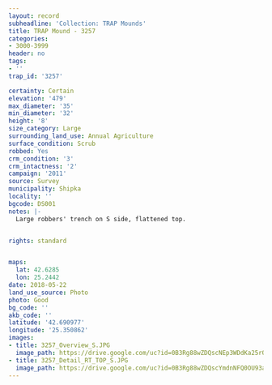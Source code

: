 ```yaml
---
layout: record
subheadline: 'Collection: TRAP Mounds'
title: TRAP Mound - 3257
categories:
- 3000-3999
header: no
tags:
- ''
trap_id: '3257'

certainty: Certain
elevation: '479'
max_diameter: '35'
min_diameter: '32'
height: '8'
size_category: Large
surrounding_land_use: Annual Agriculture
surface_condition: Scrub
robbed: Yes
crm_condition: '3'
crm_intactness: '2'
campaign: '2011'
source: Survey
municipality: Shipka
locality: ''
bgcode: DS001
notes: |-
  Large robbers' trench on S side, flattened top.


rights: standard


maps:
  lat: 42.6285
  lon: 25.2442
date: 2018-05-22
land_use_source: Photo
photo: Good
bg_code: ''
akb_code: ''
latitude: '42.690977'
longitude: '25.350862'
images:
- title: 3257_Overview_S.JPG
  image_path: https://drive.google.com/uc?id=0B3Rg88wZDQscNEp3WDdKa25rQUE
- title: 3257_Detail_RT_TOP_S.JPG
  image_path: https://drive.google.com/uc?id=0B3Rg88wZDQscYmdnNFQ0OU93aDg
---
```

